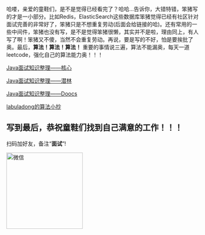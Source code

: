 哈喽，亲爱的童鞋们，是不是觉得已经看完了？哈哈...告诉你，大错特错，笨猪写的才是一小部分。比如Redis，ElasticSearch这些数据库笨猪觉得已经有社区针对面试完善的非常好了，笨猪只是不想重复劳动(后面会给链接的哈)。还有常用的一些中间件，笨猪也没有写，是不是觉得笨猪很懒，其实并不是啦，理由同上，有人写了啊！笨猪又不傻，当然不会重复劳动。再说，要是写的不好，怕是要挨批了奥。最后，**算法！算法！算法！** 重要的事情说三遍，算法不能漏奥，每天一道leetcode，强化自己的算法能力奥！！！


[Java面试知识整理——核心](http://image.sonin.cn/interview.pdf)


[Java面试知识整理——潜林](https://www.cnblogs.com/fyql)


[Java面试知识整理——Doocs](https://doocs.github.io/advanced-java/#/)


[labuladong的算法小抄](https://labuladong.gitbook.io/algo/)


## 写到最后，恭祝童鞋们找到自己满意的工作！！！


扫码加好友，备注“**面试**”!


<img src="http://image.sonin.cn/sonin-wx.jpg" alt="微信" width="200" align="center" />